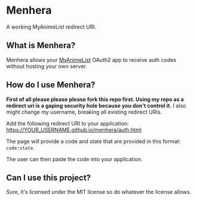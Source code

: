 # Menhera
A working MyAnimeList redirect URI.

## What is Menhera?
Menhera allows your [MyAnimeList](https://myanimelist.net) OAuth2 app to receive auth codes without hosting your own server. 

## How do I use Menhera?
**First of all please please please fork this repo first. Using my repo as a redirect uri is a gaping security hole because you don't control it.**
I also might change my username, breaking all existing redirect URIs.

Add the following redirect URI to your application: https://YOUR_USERNAME.github.io/menhera/auth.html

The page will provide a code and state that are provided in this format: `code:state`.

The user can then paste the code into your application.

## Can I use this project?
Sure, it's licensed under the MIT license so do whatever the license allows. 
